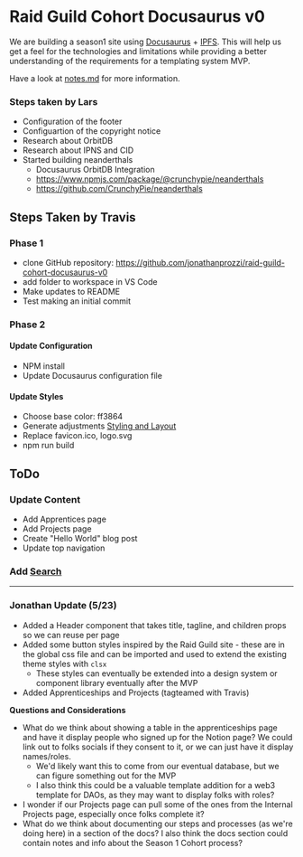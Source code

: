 # Raid Guild Cohort Docusaurus v0

We are building a season1 site using [Docusaurus](https://docusaurus.io/) + [IPFS](https://ipfs.io/). This will help us get a feel for the technologies and limitations while providing a better understanding of the requirements for a templating system MVP.

Have a look at [notes.md](notes.md) for more information.

### Steps taken by Lars

- Configuration of the footer
- Configuartion of the copyright notice
- Research about OrbitDB
- Research about IPNS and CID
- Started building neanderthals
  - Docusaurus OrbitDB Integration
  - https://www.npmjs.com/package/@crunchypie/neanderthals
  - https://github.com/CrunchyPie/neanderthals

## Steps Taken by Travis

### Phase 1

- clone GitHub repository: https://github.com/jonathanprozzi/raid-guild-cohort-docusaurus-v0
- add folder to workspace in VS Code
- Make updates to README
- Test making an initial commit

### Phase 2

#### Update Configuration

- NPM install
- Update Docusaurus configuration file

#### Update Styles

- Choose base color: ff3864
- Generate adjustments [Styling and Layout](https://docusaurus.io/docs/styling-layout)
- Replace favicon.ico, logo.svg
- npm run build

## ToDo

### Update Content

- Add Apprentices page
- Add Projects page
- Create "Hello World" blog post
- Update top navigation

### Add [Search](https://docusaurus.io/docs/search)

---

### Jonathan Update (5/23)

- Added a Header component that takes title, tagline, and children props so we can reuse per page
- Added some button styles inspired by the Raid Guild site - these are in the global css file and can be imported and used to extend the existing theme styles with `clsx`
  - These styles can eventually be extended into a design system or component library eventually after the MVP
- Added Apprenticeships and Projects (tagteamed with Travis)

**Questions and Considerations**

- What do we think about showing a table in the apprenticeships page and have it display people who signed up for the Notion page? We could link out to folks socials if they consent to it, or we can just have it display names/roles.
  - We'd likely want this to come from our eventual database, but we can figure something out for the MVP
  - I also think this could be a valuable template addition for a web3 template for DAOs, as they may want to display folks with roles?
- I wonder if our Projects page can pull some of the ones from the Internal Projects page, especially once folks complete it?
- What do we think about documenting our steps and processes (as we're doing here) in a section of the docs? I also think the docs section could contain notes and info about the Season 1 Cohort process?
